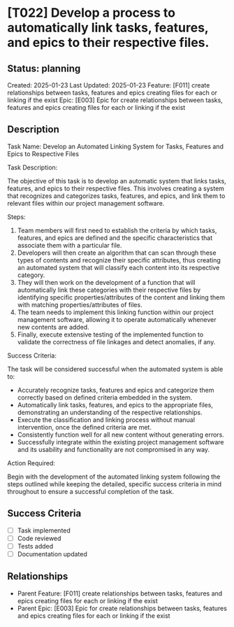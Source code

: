 # [T022] Develop a process to automatically link tasks, features, and epics to their respective files.

## Status: planning
Created: 2025-01-23
Last Updated: 2025-01-23
Feature: [F011] create relationships between tasks, features and epics creating files for each or linking if the exist
Epic: [E003] Epic for create relationships between tasks, features and epics creating files for each or linking if the exist

## Description
Task Name: Develop an Automated Linking System for Tasks, Features and Epics to Respective Files 

Task Description:

The objective of this task is to develop an automatic system that links tasks, features, and epics to their respective files. This involves creating a system that recognizes and categorizes tasks, features, and epics, and link them to relevant files within our project management software.

Steps:
1. Team members will first need to establish the criteria by which tasks, features, and epics are defined and the specific characteristics that associate them with a particular file.
2. Developers will then create an algorithm that can scan through these types of contents and recognize their specific attributes, thus creating an automated system that will classify each content into its respective category.
3. They will then work on the development of a function that will automatically link these categories with their respective files by identifying specific properties/attributes of the content and linking them with matching properties/attributes of files.
4. The team needs to implement this linking function within our project management software, allowing it to operate automatically whenever new contents are added.
5. Finally, execute extensive testing of the implemented function to validate the correctness of file linkages and detect anomalies, if any. 

Success Criteria:

The task will be considered successful when the automated system is able to: 
- Accurately recognize tasks, features and epics and categorize them correctly based on defined criteria embedded in the system.
- Automatically link tasks, features, and epics to the appropriate files, demonstrating an understanding of the respective relationships.
- Execute the classification and linking process without manual intervention, once the defined criteria are met.
- Consistently function well for all new content without generating errors.
- Successfully integrate within the existing project management software and its usability and functionality are not compromised in any way.

Action Required:

Begin with the development of the automated linking system following the steps outlined while keeping the detailed, specific success criteria in mind throughout to ensure a successful completion of the task.

## Success Criteria
- [ ] Task implemented
- [ ] Code reviewed
- [ ] Tests added
- [ ] Documentation updated

## Relationships
<!-- YOLO-LINKS-START -->
- Parent Feature: [F011] create relationships between tasks, features and epics creating files for each or linking if the exist
- Parent Epic: [E003] Epic for create relationships between tasks, features and epics creating files for each or linking if the exist
<!-- YOLO-LINKS-END -->
